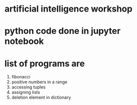 # artificial intelligence workshop 
# python code done in jupyter notebook
# list of programs are
1. fibonacci
2. positive numbers in a range
3. accessing tuples
4. assigning lists
5. deletion element in dictionary
